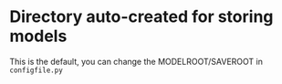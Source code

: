 # Directory auto-created for storing models 

This is the default, you can change the MODELROOT/SAVEROOT in `configfile.py`

